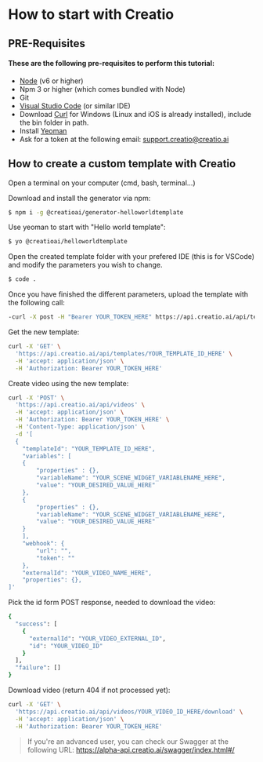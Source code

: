 # How to start with Creatio

## PRE-Requisites
#### These are the following pre-requisites to perform this tutorial:
- [Node](https://nodejs.org/en/) (v6 or higher)
- Npm 3 or higher (which comes bundled with Node)
- Git 
- [Visual Studio Code](https://code.visualstudio.com/) (or similar IDE)
- Download [Curl](https://curl.se/windows/) for Windows (Linux and iOS is already installed), include the bin folder in path.
- Install [Yeoman](https://yeoman.io/)
- Ask for a token at the following email: support.creatio@creatio.ai

## How to create a custom template with Creatio

Open a terminal on your computer (cmd, bash, terminal...)

Download and install the generator via npm:
```bash
$ npm i -g @creatioai/generator-helloworldtemplate
```
 
Use yeoman to start with "Hello world template":
```bash
$ yo @creatioai/helloworldtemplate
```

Open the created template folder with your prefered IDE (this is for VSCode) and modify the parameters you wish to change.
```bash
$ code .
```

Once you have finished the different parameters, upload the template with the following call:
```bash
-curl -X post -H "Bearer YOUR_TOKEN_HERE" https://api.creatio.ai/api/templates 
```

Get the new template:
```bash
curl -X 'GET' \
  'https://api.creatio.ai/api/templates/YOUR_TEMPLATE_ID_HERE' \
  -H 'accept: application/json' \
  -H 'Authorization: Bearer YOUR_TOKEN_HERE'
```

Create video using the new template:
```bash
curl -X 'POST' \
  'https://api.creatio.ai/api/videos' \
  -H 'accept: application/json' \
  -H 'Authorization: Bearer YOUR_TOKEN_HERE' \
  -H 'Content-Type: application/json' \
  -d '[
  {
    "templateId": "YOUR_TEMPLATE_ID_HERE",
    "variables": [
    {
        "properties" : {}, 
        "variableName": "YOUR_SCENE_WIDGET_VARIABLENAME_HERE",
        "value": "YOUR_DESIRED_VALUE_HERE"
    },
    {
        "properties" : {}, 
        "variableName": "YOUR_SCENE_WIDGET_VARIABLENAME_HERE",
        "value": "YOUR_DESIRED_VALUE_HERE"
    }
    ],
    "webhook": {
        "url": "",
        "token": ""
    },
    "externalId": "YOUR_VIDEO_NAME_HERE",
    "properties": {},
]'

```

Pick the id form POST response, needed to download the video:
```bash
{
  "success": [
    {
      "externalId": "YOUR_VIDEO_EXTERNAL_ID",
      "id": "YOUR_VIDEO_ID"
    }
  ],
  "failure": []
}
```

Download video (return 404 if not processed yet):
```bash
curl -X 'GET' \
  'https://api.creatio.ai/api/videos/YOUR_VIDEO_ID_HERE/download' \
  -H 'accept: application/json' \
  -H 'Authorization: Bearer YOUR_TOKEN_HERE'
```

> If you're an advanced user, you can check our Swagger at the following URL: https://alpha-api.creatio.ai/swagger/index.html#/

